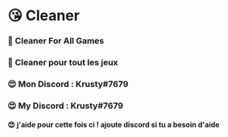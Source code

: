 # 😘 Cleaner
### 💖 Cleaner For All Games
### 💖 Cleaner pour tout les jeux 
### 😍 Mon Discord : Krusty#7679
### 😍 My Discord : Krusty#7679
#### 😍 j'aide pour cette fois ci ! ajoute discord si tu a besoin d'aide
